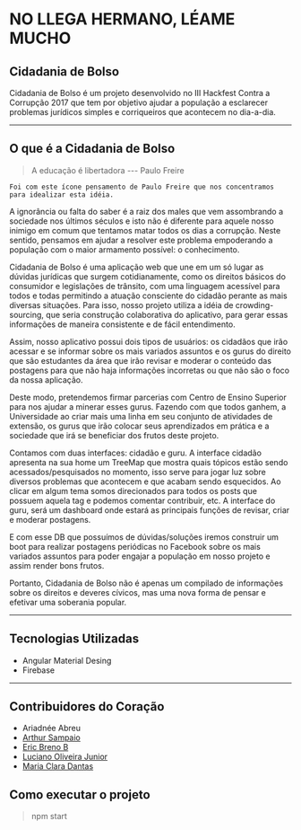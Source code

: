 # NO LLEGA HERMANO, LÉAME MUCHO

## Cidadania de Bolso

Cidadania de Bolso é um projeto desenvolvido no III Hackfest Contra a Corrupção 2017 que tem por objetivo 
ajudar a população a esclarecer problemas jurídicos simples e corriqueiros que acontecem no dia-a-dia. 

***

## O que é a Cidadania de Bolso

> A educação é libertadora --- Paulo Freire

	Foi com este ícone pensamento de Paulo Freire que nos concentramos para idealizar esta idéia. 
A ignorância ou falta do saber é a raiz dos males que vem assombrando a sociedade nos últimos séculos e isto não é diferente para aquele nosso inimigo em comum que tentamos matar todos os dias a corrupção. Neste sentido, pensamos em ajudar a resolver este problema empoderando a população com o maior armamento possível: o conhecimento. 


Cidadania de Bolso é uma aplicação web que une em um só lugar as dúvidas jurídicas que surgem cotidianamente, como os direitos básicos do consumidor e legislações de trânsito, com uma linguagem acessível para todos e todas permitindo a atuação consciente do cidadão perante as mais diversas situações. Para isso, nosso projeto utiliza a idéia de crowding-sourcing, que seria construção colaborativa do aplicativo, para gerar essas informações de maneira  consistente e de fácil entendimento. 


Assim, nosso aplicativo possui dois tipos de usuários: os cidadãos que irão acessar e se informar sobre os mais variados assuntos e os gurus do direito que são estudantes da área que irão revisar e moderar o conteúdo das postagens para que não haja informações incorretas ou que não são o foco da nossa aplicação. 


Deste modo, pretendemos firmar parcerias com Centro de Ensino Superior para nos ajudar a minerar esses gurus. Fazendo com que todos ganhem, a Universidade ao criar mais uma linha em seu conjunto de atividades de extensão, os gurus  que irão colocar seus aprendizados em prática e a sociedade que irá se beneficiar dos frutos deste projeto.	

Contamos com duas interfaces: cidadão e guru. 
A interface cidadão apresenta na sua home um TreeMap que mostra quais tópicos estão sendo acessados/pesquisados no momento, isso serve para jogar luz sobre diversos problemas que acontecem e que acabam sendo esquecidos. Ao clicar em algum tema somos direcionados para todos os posts que possuem aquela tag e podemos comentar contribuir, etc. A interface do guru, será um dashboard onde estará as principais funções de revisar, criar e moderar postagens. 


E com esse DB que possuímos de dúvidas/soluções iremos construir um boot para realizar postagens periódicas no Facebook sobre os mais variados assuntos para poder engajar a população em nosso projeto e assim render bons frutos. 

 
Portanto, Cidadania de Bolso não é apenas um compilado de informações sobre os direitos e deveres cívicos, mas uma nova forma de pensar e efetivar uma soberania popular. 

***

## Tecnologias Utilizadas

* Angular Material Desing
* Firebase

***

## Contribuidores do Coração 

* Ariadnée Abreu
* [Arthur Sampaio](https://github.com/arthursampaio)
* [Eric Breno B](https://github.com/ericbreno)
* [Luciano Oliveira Junior](https://github.com/luciannojunior)
* [Maria Clara Dantas](https://github.com/clarammdantas)


## Como executar o projeto 

> npm start 